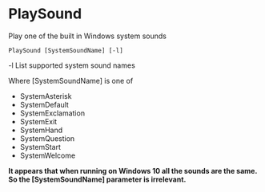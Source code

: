 # PlaySound

Play one of the built in Windows system sounds

``` Batchfile
PlaySound [SystemSoundName] [-l]
```

-l List supported system sound names

Where \[SystemSoundName\] is one of

* SystemAsterisk
* SystemDefault
* SystemExclamation
* SystemExit
* SystemHand
* SystemQuestion
* SystemStart
* SystemWelcome

**It appears that when running on Windows 10 all the sounds are the same.
So the \[SystemSoundName\] parameter is irrelevant.**
